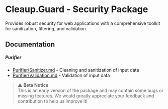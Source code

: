 # Cleaup.Guard - Security Package
Provides robust security for web applications with a comprehensive toolkit for sanitization, filtering, and validation.

## Documentation
##### Purifier
- [Purifier/Sanitizer.md](https://github.com/cleup/guard/blob/main/docs/Purifier/Sanitizer.md) - Cleaning and sanitization of input data
- [Purifier/Validation.md](https://github.com/cleup/guard/blob/main/docs/Purifier/Validation.md) - Validation of input data

> ⚠️ **Beta Notice**  
> This is an early version of the package and may contain some bugs or missing features. We would greatly appreciate your feedback and contribution to help us improve it!
